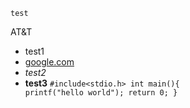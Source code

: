 	test
AT&amp;T
* test1
* <a href="https://google.com" title="Google.com">google.com</a>
* <em>test2</em>
* <strong>test3</strong>
<code>#include<stdio.h>
int main(){
    printf("hello world");
    return 0;
}</code>

